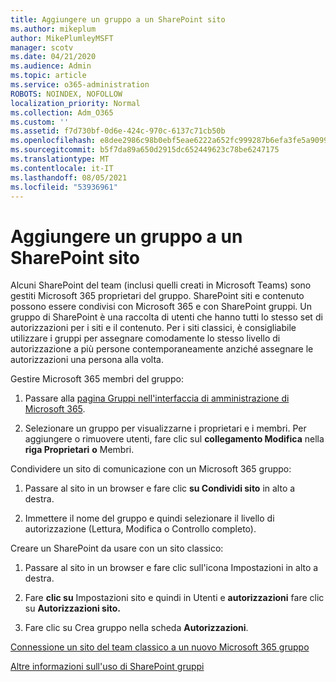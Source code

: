 ```yaml
---
title: Aggiungere un gruppo a un SharePoint sito
ms.author: mikeplum
author: MikePlumleyMSFT
manager: scotv
ms.date: 04/21/2020
ms.audience: Admin
ms.topic: article
ms.service: o365-administration
ROBOTS: NOINDEX, NOFOLLOW
localization_priority: Normal
ms.collection: Adm_O365
ms.custom: ''
ms.assetid: f7d730bf-0d6e-424c-970c-6137c71cb50b
ms.openlocfilehash: e8dee2986c98b0ebf5eae6222a652fc999287b6efa3fe5a9099134c44dddf670
ms.sourcegitcommit: b5f7da89a650d2915dc652449623c78be6247175
ms.translationtype: MT
ms.contentlocale: it-IT
ms.lasthandoff: 08/05/2021
ms.locfileid: "53936961"
---
```

# <a name="add-a-group-to-a-sharepoint-site"></a>Aggiungere un gruppo a un SharePoint sito

Alcuni SharePoint del team (inclusi quelli creati in Microsoft Teams) sono gestiti Microsoft 365 proprietari del gruppo. SharePoint siti e contenuto possono essere condivisi con Microsoft 365 e con SharePoint gruppi. Un gruppo di SharePoint è una raccolta di utenti che hanno tutti lo stesso set di autorizzazioni per i siti e il contenuto. Per i siti classici, è consigliabile utilizzare i gruppi per assegnare comodamente lo stesso livello di autorizzazione a più persone contemporaneamente anziché assegnare le autorizzazioni una persona alla volta.
  
Gestire Microsoft 365 membri del gruppo:
  
1. Passare alla [pagina Gruppi nell'interfaccia di amministrazione di Microsoft 365](https://portal.office.com/adminportal/home#/groups).
    
2. Selezionare un gruppo per visualizzarne i proprietari e i membri. Per aggiungere o rimuovere utenti, fare clic sul **collegamento Modifica** nella **riga Proprietari** **o** Membri. 
    
Condividere un sito di comunicazione con un Microsoft 365 gruppo:
  
1. Passare al sito in un browser e fare clic **su Condividi sito** in alto a destra. 
    
2. Immettere il nome del gruppo e quindi selezionare il livello di autorizzazione (Lettura, Modifica o Controllo completo).
    
Creare un SharePoint da usare con un sito classico:
  
1. Passare al sito in un browser e fare clic sull'icona Impostazioni in alto a destra.
    
2. Fare **clic su** Impostazioni sito e quindi in Utenti e **autorizzazioni** fare clic su **Autorizzazioni sito.**
    
3. Fare clic su Crea gruppo nella scheda **Autorizzazioni**.
    
[Connessione un sito del team classico a un nuovo Microsoft 365 gruppo](https://go.microsoft.com/fwlink/?linkid=2008654)
  
[Altre informazioni sull'uso di SharePoint gruppi](https://go.microsoft.com/fwlink/?linkid=874658)
  

